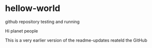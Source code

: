 # hellow-world
github repository testing and running


Hi planet people

This is a very earlier version of the readme-updates reateld the GitHub
